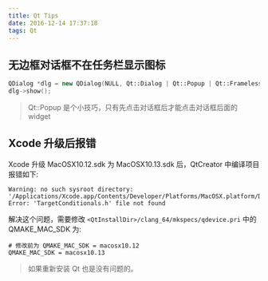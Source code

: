 ```yaml
---
title: Qt Tips
date: 2016-12-14 17:37:18
tags: Qt
---
```


## 无边框对话框不在任务栏显示图标

```cpp
QDialog *dlg = new QDialog(NULL, Qt::Dialog | Qt::Popup | Qt::FramelessWindowHint);
dlg->show();
```

> Qt::Popup 是个小技巧，只有先点击对话框后才能点击对话框后面的 widget

<!--more-->

## Xcode 升级后报错

Xcode 升级 MacOSX10.12.sdk 为 MacOSX10.13.sdk 后，QtCreator 中编译项目报错如下:

```
Warning: no such sysroot directory: '/Applications/Xcode.app/Contents/Developer/Platforms/MacOSX.platform/Developer/SDKs/MacOSX10.12.sdk'
Error: 'TargetConditionals.h' file not found
```

解决这个问题，需要修改 `<QtInstallDir>/clang_64/mkspecs/qdevice.pri` 中的 QMAKE_MAC_SDK 为:

```
# 修改前为 QMAKE_MAC_SDK = macosx10.12
QMAKE_MAC_SDK = macosx10.13
```

> 如果重新安装 Qt 也是没有问题的。

